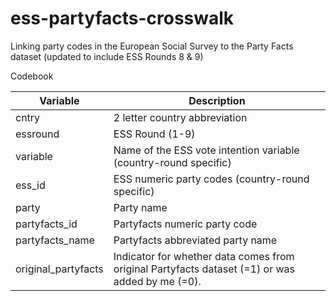 # ess-partyfacts-crosswalk
Linking party codes in the European Social Survey to the Party Facts dataset (updated to include ESS Rounds 8 &amp; 9)

Codebook

| Variable            | Description                                                                                     |
|---------------------|-------------------------------------------------------------------------------------------------|
| cntry               | 2 letter country abbreviation                                                                   |
| essround            | ESS Round (1-9)                                                                                 |
| variable            | Name of the ESS vote intention variable (country-round specific)                                |
| ess_id              | ESS numeric party codes (country-round specific)                                                |
| party               | Party name                                                                                      |
| partyfacts_id       | Partyfacts numeric party code                                                                   |
| partyfacts_name     | Partyfacts abbreviated party name                                                               |
| original_partyfacts | Indicator for whether data comes from original Partyfacts dataset (=1) or was added by me (=0). |
